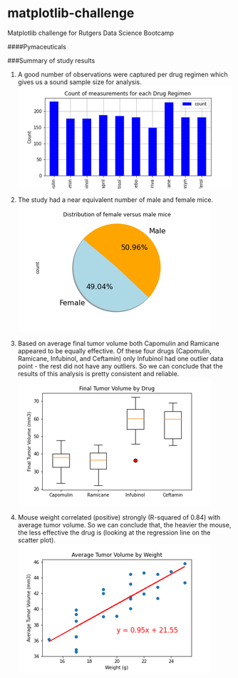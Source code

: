 # matplotlib-challenge
Matplotlib challenge for Rutgers Data Science Bootcamp


####Pymaceuticals


###Summary of study results

1. A good number of observations were captured per drug regimen which gives us a sound sample size for analysis.
![BarChart](Images/bar_chart.png)

2. The study had a near equivalent number of male and female mice.
![PieChart](Images/pie_chart.png)

3. Based on average final tumor volume both Capomulin and Ramicane appeared to be equally effective. Of these four drugs (Capomulin, Ramicane, Infubinol, and Ceftamin) only Infubinol had one outlier data point - the rest did not have any outliers. So we can conclude that the results of this analysis is pretty consistent and reliable.
![BoxChart](Images/box_chart.png)

4. Mouse weight correlated (positive) strongly (R-squared of 0.84) with average tumor volume. So we can conclude that, the heavier the mouse, the less effective the drug is (looking at the regression line on the scatter plot).
![ScatterLinePlot](Images/scatter_line_plot.png)
